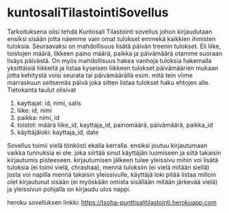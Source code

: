 # kuntosaliTilastointiSovellus
Tarkoituksena olisi tehdä Kuntosali Tilastointi sovellus johon kirjaudutaan ensiksi sisään jotta näemme vain omat tulokset emmekä kaikkien ihmisten tuloksia.
Seuraavaksi on mahdollisuus lisätä päivän treenin tulokset. Eli liike, toistojen määrä, likkeen paino määrä, paikka ja päivämäärä otamme suoraan lisäys päivästä.
On myös mahdollisuus hakea vanhoja tuloksia hakemalla yksittäisiä liikkeitä ja listaa kyseisen liikkeen tulokset päivämäärien mukaan jotta kehitystä voisi seurata tai päivämäärällä esim. mitä tein viime marraskuun seitsemäs päivä joka sitten listaa tulokset haku ehtojen alle.
Tietokanta taulut olisivat 
1. kayttajat: id, nimi, salis 
2. liike: id, nimi 
3. paikka: nimi, id 
4. toistot: määrä liike_id, kayttaja_id, painomäärä, päivämäärä, paikka_id 
5. käyttäjäloki: kayttaja_id, date

Sovellus toimii vielä tönkösti ekalla kerralla. ensiksi joutuu kirjautumaan vaikka tunnuksia ei ole. joka siirtää sinut käyttäjän luomiseen ja siitä takaisin kirjautumis pisteeseen. kirjautumisen jälkeen tulee yleissivu mihin voi lisätä tuloksia (ei toimi vielä, chrashaa), mennä tuloksiin (ei vielä mitään siellä) josta voi napilla mennä takaisin yleissivulle, käyttäjä loki pitää listaa milloin olet kirjautunut sisään (ei myöskään omista sisällään mitään järkevää vielä) ja yleissivun pohjalla on kirjaudu ulos nappi.

heroku sovelluksen linkki:
https://tsoha-punttisalitilastointi.herokuapp.com